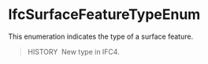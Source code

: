 # IfcSurfaceFeatureTypeEnum

This enumeration indicates the type of a surface feature.

> HISTORY&nbsp; New type in IFC4.
